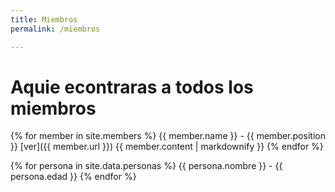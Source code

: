 ```yaml
---
title: Miembros
permalink: /miembros

---
```


# Aquie econtraras a todos los miembros


{% for member in site.members %}
   {{ member.name }} - {{ member.position }}
  [ver]({{ member.url }}) 
  {{ member.content | markdownify }}
{% endfor %}

{% for persona in site.data.personas %}
   {{ persona.nombre }} - {{ persona.edad }}
{% endfor %}